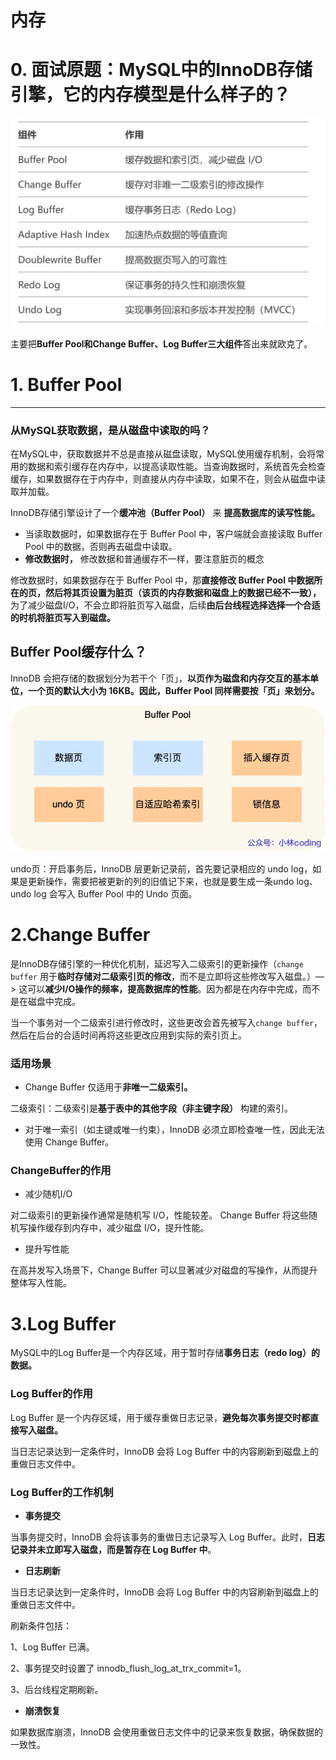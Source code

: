 # 内存

# 0. 面试原题：MySQL中的InnoDB存储引擎，它的内存模型是什么样子的？

![屏幕截图 2025-03-10 223617.png](%E5%86%85%E5%AD%98%204130a0ee8b634b839913356096fbb519/%E5%B1%8F%E5%B9%95%E6%88%AA%E5%9B%BE_2025-03-10_223617.png)

主要把**Buffer Pool和Change Buffer、Log Buffer三大组件**答出来就欧克了。

# 1. Buffer Pool

---

### 从MySQL获取数据，是从磁盘中读取的吗？

在MySQL中，获取数据并不总是直接从磁盘读取，MySQL使用缓存机制，会将常用的数据和索引缓存在内存中，以提高读取性能。当查询数据时，系统首先会检查缓存，如果数据存在于内存中，则直接从内存中读取，如果不在，则会从磁盘中读取并加载。

InnoDB存储引擎设计了一个**缓冲池（Buffer Pool）** 来 **提高数据库的读写性能。**

- 当读取数据时，如果数据存在于 Buffer Pool 中，客户端就会直接读取 Buffer Pool 中的数据，否则再去磁盘中读取。
- **修改数据时，** 修改数据和普通缓存不一样，要注意脏页的概念

修改数据时，如果数据存在于 Buffer Pool 中，那**直接修改 Buffer Pool 中数据所在的页，然后将其页设置为脏页（该页的内存数据和磁盘上的数据已经不一致），** 为了减少磁盘I/O，不会立即将脏页写入磁盘，后续**由后台线程选择选择一个合适的时机将脏页写入到磁盘。**

## Buffer Pool缓存什么？

InnoDB 会把存储的数据划分为若干个「页」，**以页作为磁盘和内存交互的基本单位，一个页的默认大小为 16KB。因此，Buffer Pool 同样需要按「页」来划分。**  

![image.png](%E5%86%85%E5%AD%98%204130a0ee8b634b839913356096fbb519/image.png)

undo页：开启事务后，InnoDB 层更新记录前，首先要记录相应的 undo log，如果是更新操作，需要把被更新的列的旧值记下来，也就是要生成一条undo log、undo log 会写入 Buffer Pool 中的 Undo 页面。

# 2.Change Buffer

是InnoDB存储引擎的一种优化机制，延迟写入二级索引的更新操作（`change buffer` 用于**临时存储对二级索引页的修改**，而不是立即将这些修改写入磁盘。）—> 这可以**减少I/O操作的频率，提高数据库的性能**。因为都是在内存中完成，而不是在磁盘中完成。

当一个事务对一个二级索引进行修改时，这些更改会首先被写入`change buffer`，然后在后台的合适时间再将这些更改应用到实际的索引页上。

### 适用场景

- Change Buffer 仅适用于**非唯一二级索引。**

二级索引：二级索引是**基于表中的其他字段（非主键字段）** 构建的索引。

- 对于唯一索引（如主键或唯一约束），InnoDB 必须立即检查唯一性，因此无法使用 Change Buffer。

### ChangeBuffer的作用

- 减少随机I/O

对二级索引的更新操作通常是随机写 I/O，性能较差。
Change Buffer 将这些随机写操作缓存到内存中，减少磁盘 I/O，提升性能。

- 提升写性能

在高并发写入场景下，Change Buffer 可以显著减少对磁盘的写操作，从而提升整体写入性能。

# 3.Log Buffer

MySQL中的Log Buffer是一个内存区域，用于暂时存储**事务日志（redo log）的数据。**

### Log Buffer的作用

Log Buffer 是一个内存区域，用于缓存重做日志记录，**避免每次事务提交时都直接写入磁盘。**

当日志记录达到一定条件时，InnoDB 会将 Log Buffer 中的内容刷新到磁盘上的重做日志文件中。

### Log Buffer的工作机制

- **事务提交**

当事务提交时，InnoDB 会将该事务的重做日志记录写入 Log Buffer。此时，**日志记录并未立即写入磁盘，而是暂存在 Log Buffer 中**。

- **日志刷新**

当日志记录达到一定条件时，InnoDB 会将 Log Buffer 中的内容刷新到磁盘上的重做日志文件中。

刷新条件包括：

1、Log Buffer 已满。

2、事务提交时设置了 innodb_flush_log_at_trx_commit=1。

3、后台线程定期刷新。

- **崩溃恢复**

如果数据库崩溃，InnoDB 会使用重做日志文件中的记录来恢复数据，确保数据的一致性。
